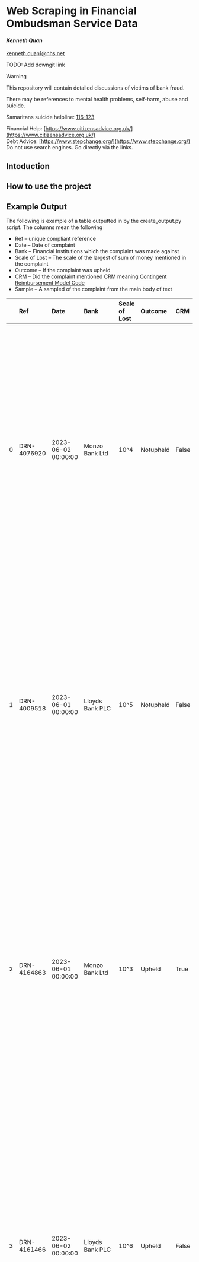 Web Scraping in Financial Ombudsman Service Data
=============================

#### *Kenneth Quan*
<kenneth.quan1@nhs.net>

TODO: Add downgit link

> [!WARNING]  
> This repository will contain detailed discussions of victims of bank fraud.
>
> There may be references to mental health problems, self-harm, abuse and suicide.
>
> Samaritans suicide helpline: [116-123](tel:116123)
>
> Financial Help: [https://www.citizensadvice.org.uk/](https://www.citizensadvice.org.uk/) <br>
> Debt Advice: [https://www.stepchange.org/](https://www.stepchange.org/) <br>
> Do not use search engines. Go directly via the links.

## Intoduction

## How to use the project


## Example Output
The following is example of a table outputted in by the create_output.py script. The columns mean the following <br>
- Ref – unique compliant reference 
- Date – Date of complaint
- Bank – Financial Institutions which the complaint was made against
- Scale of Lost – The scale of the largest of sum of money mentioned in the complaint
- Outcome – If the complaint was upheld
- CRM – Did the complaint mentioned CRM meaning [Contingent Reimbursement Model Code]( https://www.lendingstandardsboard.org.uk/crm-code/)
- Sample – A sampled of the complaint from the main body of text


|    | Ref         | Date                | Bank                 | Scale of Lost   | Outcome   | CRM   | Sample                                                                                                                                                                                                                                                                                                                                                                                                           |
|---:|:------------|:--------------------|:---------------------|:----------------|:----------|:------|:-----------------------------------------------------------------------------------------------------------------------------------------------------------------------------------------------------------------------------------------------------------------------------------------------------------------------------------------------------------------------------------------------------------------|
|  0 | DRN-4076920 | 2023-06-02 00:00:00 | Monzo Bank Ltd       | 10^4            | Notupheld | False | 0 , Ms R contact Monzo increase payment limit . When Monzo asked needed , said pay money account paid . While Ms R paying funds directly cryptocurrency accounts , transferred scammer  trading platform . And ultimate reason behind needing increase payment limit . But  mention payments investing go detail . I  mindful Monzo  probe Ms R explanation . But reviewing responses ,  persuade , quest |
|  1 | DRN-4009518 | 2023-06-01 00:00:00 | Lloyds Bank PLC      | 10^5            | Notupheld | False | omplaint . I know disappointing , I  explain . Was Mr D victim scam ? It dispute Mr D victim scam  initially persuaded invest dating app , introduced third parties applied pressure Mr D part money order access supposed profits . The scammers cut contact Mr D would part money . Did Mr D authorise payments ? In line Payment Services Regulations 2017 ( PSRs ) , Mr D  liable payments  authorise ,  |
|  2 | DRN-4164863 | 2023-06-01 00:00:00 | Monzo Bank Ltd       | 10^3            | Upheld    | True  | mer made payment consequence actions fraudster , may sometimes fair reasonable bank reimburse customer even though authorised payment . Monzo  signatory Lending Standards Boards Contingent Reimbursement Model ( CRM code ) said committed applying principles set . This code requires firms reimburse customers victim authorised push payment scams , like one Ms C fell victim , limited number circumsta |
|  3 | DRN-4161466 | 2023-06-02 00:00:00 | Lloyds Bank PLC      | 10^6            | Upheld    | False | . Although payment made new payee , considering relatively low value payment I  think  unreasonable Lloyds concerns . It would reasonable say Lloyds step prevent customers making relatively low payments every time tried pay new business . Mr E made second payment 20 July 2020 branch £12,000 . Lloyds provided notes system show second payment £12,000 required manager  approval . The £12,000 payme |
|  4 | DRN-4165462 | 2023-06-01 00:00:00 | ClearBank Limited    | 10^2            | Notupheld | True  | Our investigation far J brought complaint us . Our investigator said ClearBank refund payments fifth one onwards . This investigator thought pattern payments made day question unusual way J operated account months . He said ClearBank  contacted J discuss payment five . If , scam would likely uncovered payments would  stopped . The investigator also felt ClearBank done could recover J  funds de  |
|  5 | DRN-4158966 | 2023-06-01 00:00:00 | Monzo Bank Ltd       | 10^4            | Notupheld | False | crime , might liable losses incurred customer result . However , duty  extend protecting customers poor investment choices . Mr C says scammed GF Markets . And events Mr C describes could attributed scam . But I  mindful Mr C met Mr S legitimate investment business . It would appear must moved  typical career paths move legitimate investment business scamming customers . I also  able find ind  |
|  6 | DRN-4162779 | 2023-06-02 00:00:00 | Barclays Bank UK PLC | 10^4            | Notupheld | False | cantly lower value I would expected trigger Barclays  fraud prevention systems . On 29 June 2021 Barclays conversation Mr J payment making . I listened call . The Barclays representative explained calling £22,500 payment Mr J attempting make . He checked Mr J making payment made type investment . Mr J confirmed making payment account Kraken made type investment . Mr J also confirmed may making si |
|  7 | DRN-4042156 | 2023-06-02 00:00:00 | HSBC UK Bank Plc     | 10^3            | Notupheld | True  | audster . It contacted receiving bank attempt recover funds nothing left account  argues could gone . As Mr B disagreed Investigator  opinion , complaint passed consider come final decision . Findings I  considered available evidence arguments decide  fair reasonable circumstances complaint . The starting position Mr B authorised payment . Under relevant regulations , therefore considered liab |
|  8 | DRN-3720076 | 2023-06-02 00:00:00 | Monzo Bank Ltd       | 10^4            | Upheld    | True  | unsuccessful attempts withdraw money , company  website online social media page taken , realised  scammed . Mr M raised matter Monzo . Monzo signatory Lending Standards Board  Contingent Reimbursement Model ( CRM Code ) agreed adhere provisions . This means Monzo made commitment reimburse customers victims authorised push payment scams except limited circumstances . Monzo investigated Mr M    |